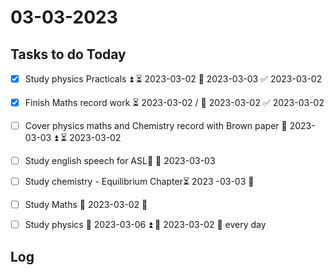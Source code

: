 # 03-03-2023

## Tasks to do Today

- [x] Study physics Practicals ⏫ ⏳ 2023-03-02 📅 2023-03-03 ✅ 2023-03-02
- [x] Finish Maths record work ⏳ 2023-03-02 / 📅 2023-03-02 ✅ 2023-03-02
- [ ] Cover physics maths and Chemistry record with Brown paper 📅 2023-03-03 ⏫ ⏳ 2023-03-02 
- [ ] Study english speech for ASL🔼 📅 2023-03-03 
- [ ] Study chemistry - Equilibrium Chapter⏳ 2023  -03-03 🔼 
- [ ] Study Maths 🛫 2023-03-02 🔽 
- [ ] Study physics 📅 2023-03-06 ⏫ 🛫 2023-03-02 🔁 every day 


	 
## Log


